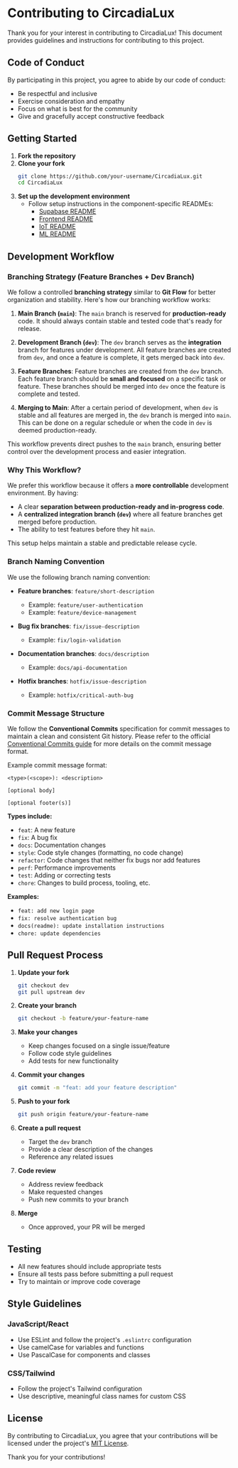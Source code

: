 # Contributing to CircadiaLux

Thank you for your interest in contributing to CircadiaLux! This document provides guidelines and instructions for contributing to this project.

## Code of Conduct

By participating in this project, you agree to abide by our code of conduct:

- Be respectful and inclusive
- Exercise consideration and empathy
- Focus on what is best for the community
- Give and gracefully accept constructive feedback

## Getting Started

1. **Fork the repository**
2. **Clone your fork**
   ```bash
   git clone https://github.com/your-username/CircadiaLux.git
   cd CircadiaLux
   ```
3. **Set up the development environment**
   - Follow setup instructions in the component-specific READMEs:
     - [Supabase README](supabase/README.md)
     - [Frontend README](frontend/README.md)
     - [IoT README](IoT/README.md)
     - [ML README](ML/README.md)

## Development Workflow

### Branching Strategy (Feature Branches + Dev Branch)

We follow a controlled **branching strategy** similar to **Git Flow** for better organization and stability. Here's how our branching workflow works:

1. **Main Branch (`main`)**: The `main` branch is reserved for **production-ready** code. It should always contain stable and tested code that's ready for release.
   
2. **Development Branch (`dev`)**: The `dev` branch serves as the **integration** branch for features under development. All feature branches are created from `dev`, and once a feature is complete, it gets merged back into `dev`.

3. **Feature Branches**: Feature branches are created from the `dev` branch. Each feature branch should be **small and focused** on a specific task or feature. These branches should be merged into `dev` once the feature is complete and tested.

4. **Merging to Main**: After a certain period of development, when `dev` is stable and all features are merged in, the `dev` branch is merged into `main`. This can be done on a regular schedule or when the code in `dev` is deemed production-ready.

This workflow prevents direct pushes to the `main` branch, ensuring better control over the development process and easier integration.

### Why This Workflow?

We prefer this workflow because it offers a **more controllable** development environment. By having:
- A clear **separation between production-ready and in-progress code**.
- A **centralized integration branch (`dev`)** where all feature branches get merged before production.
- The ability to test features before they hit `main`.

This setup helps maintain a stable and predictable release cycle.

### Branch Naming Convention

We use the following branch naming convention:

- **Feature branches**: `feature/short-description`
  - Example: `feature/user-authentication`
  - Example: `feature/device-management`

- **Bug fix branches**: `fix/issue-description`
  - Example: `fix/login-validation`

- **Documentation branches**: `docs/description`
  - Example: `docs/api-documentation`

- **Hotfix branches**: `hotfix/issue-description`
  - Example: `hotfix/critical-auth-bug`

### Commit Message Structure

We follow the **Conventional Commits** specification for commit messages to maintain a clean and consistent Git history. Please refer to the official [Conventional Commits guide](https://www.conventionalcommits.org/) for more details on the commit message format.

Example commit message format:

```
<type>(<scope>): <description>

[optional body]

[optional footer(s)]
```

**Types include:**
- `feat`: A new feature
- `fix`: A bug fix
- `docs`: Documentation changes
- `style`: Code style changes (formatting, no code change)
- `refactor`: Code changes that neither fix bugs nor add features
- `perf`: Performance improvements
- `test`: Adding or correcting tests
- `chore`: Changes to build process, tooling, etc.

**Examples:**
- `feat: add new login page`
- `fix: resolve authentication bug`
- `docs(readme): update installation instructions`
- `chore: update dependencies`

## Pull Request Process

1. **Update your fork**
   ```bash
   git checkout dev
   git pull upstream dev
   ```

2. **Create your branch**
   ```bash
   git checkout -b feature/your-feature-name
   ```

3. **Make your changes**
   - Keep changes focused on a single issue/feature
   - Follow code style guidelines
   - Add tests for new functionality

4. **Commit your changes**
   ```bash
   git commit -m "feat: add your feature description"
   ```

5. **Push to your fork**
   ```bash
   git push origin feature/your-feature-name
   ```

6. **Create a pull request**
   - Target the `dev` branch
   - Provide a clear description of the changes
   - Reference any related issues

7. **Code review**
   - Address review feedback
   - Make requested changes
   - Push new commits to your branch

8. **Merge**
   - Once approved, your PR will be merged

## Testing

- All new features should include appropriate tests
- Ensure all tests pass before submitting a pull request
- Try to maintain or improve code coverage

## Style Guidelines

### JavaScript/React
- Use ESLint and follow the project's `.eslintrc` configuration
- Use camelCase for variables and functions
- Use PascalCase for components and classes

### CSS/Tailwind
- Follow the project's Tailwind configuration
- Use descriptive, meaningful class names for custom CSS

## License

By contributing to CircadiaLux, you agree that your contributions will be licensed under the project's [MIT License](LICENSE).

Thank you for your contributions!

